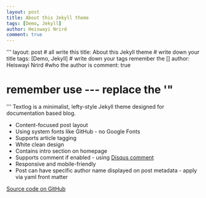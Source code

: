 ```yaml
---
layout: post
title: About this Jekyll theme
tags: [Demo, Jekyll]
author: Heiswayi Nrird
comment: true
---
```


'''
layout: post # all write this
title: About this Jekyll theme # write down your title
tags: [Demo, Jekyll] # write down your tags remember the []
author: Heiswayi Nrird #who the author is 
comment: true 
# remember use --- replace the '"
'''
Textlog is a minimalist, lefty-style Jekyll theme designed for documentation based blog.

- Content-focused post layout
- Using system fonts like GitHub - no Google Fonts
- Supports article tagging
- White clean design
- Contains intro section on homepage
- Supports comment if enabled - using [Disqus comment](https://disqus.com/)
- Responsive and mobile-friendly
- Post can have specific author name displayed on post metadata - apply via yaml front matter

[Source code on GitHub](https://github.com/heiswayi/textlog)
